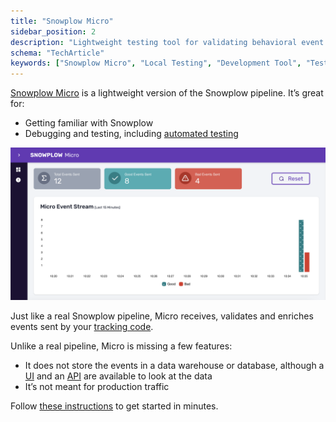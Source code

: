 ```yaml
---
title: "Snowplow Micro"
sidebar_position: 2
description: "Lightweight testing tool for validating behavioral event tracking and schema compliance during development."
schema: "TechArticle"
keywords: ["Snowplow Micro", "Local Testing", "Development Tool", "Testing Environment", "Micro Pipeline", "Testing Framework"]
---
```



[Snowplow Micro](https://github.com/snowplow-incubator/snowplow-micro) is a lightweight version of the Snowplow pipeline. It’s great for:
* Getting familiar with Snowplow
* Debugging and testing, including [automated testing](/docs/data-product-studio/data-quality/snowplow-micro/automated-testing/index.md)

![Snowplow Micro UI](./images/overview.png)

Just like a real Snowplow pipeline, Micro receives, validates and enriches events sent by your [tracking code](/docs/sources/trackers/index.md).

Unlike a real pipeline, Micro is missing a few features:
* It does not store the events in a data warehouse or database, although a [UI](/docs/data-product-studio/data-quality/snowplow-micro/ui/index.md) and an [API](/docs/api-reference/snowplow-micro/api/index.md) are available to look at the data
* It’s not meant for production traffic

Follow [these instructions](/docs/data-product-studio/data-quality/snowplow-micro/basic-usage/index.md) to get started in minutes.
